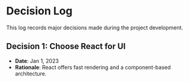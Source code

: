# Decision Log

This log records major decisions made during the project development.

## Decision 1: Choose React for UI

- **Date**: Jan 1, 2023
- **Rationale**: React offers fast rendering and a component-based architecture.
